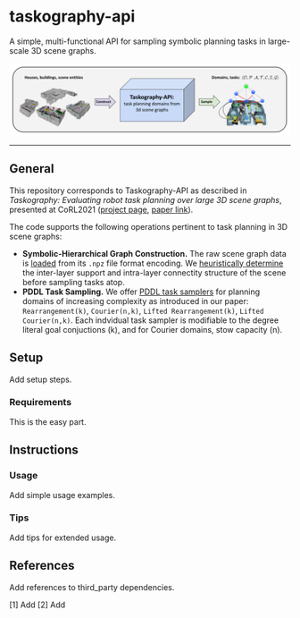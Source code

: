 # taskography-api
A simple, multi-functional API for sampling symbolic planning tasks in large-scale 3D scene graphs.

![Taskography-API System Diagram](figures/taskography-api-system.png)

---

## General
This repository corresponds to Taskography-API as described in *Taskography: Evaluating robot task planning over large 3D scene graphs*, presented at CoRL2021 ([project page](https://taskography.github.io/), [paper link](https://www.chrisagia.com/papers/Taskography-CoRL-2021.pdf)). 


The code supports the following operations pertinent to task planning in 3D scene graphs:

- **Symbolic-Hierarchical Graph Construction.** 
The raw scene graph data is [loaded](https://github.com/taskography/taskography-api/blob/main/taskography_api/taskography/utils/loader.py#L8) from its `.npz` file format encoding. We [heuristically determine](https://github.com/taskography/taskography-api/blob/main/taskography_api/taskography/samplers/task_sampler_base.py) the inter-layer support and intra-layer connectity structure of the scene before sampling tasks atop.
- **PDDL Task Sampling.** We offer [PDDL task samplers](https://github.com/taskography/taskography-api/tree/main/taskography_api/taskography/samplers/domains) for planning domains of increasing complexity as introduced in our paper: `Rearrangement(k)`, `Courier(n,k)`, `Lifted Rearrangement(k)`, `Lifted Courier(n,k)`. Each indvidual task sampler is modifiable to the degree literal goal conjuctions (k), and for Courier domains, stow capacity (n).


## Setup
Add setup steps.

### Requirements
This is the easy part.

## Instructions 

### Usage
Add simple usage examples.

### Tips
Add tips for extended usage.


## References
Add references to third_party dependencies. 

[1] Add
[2] Add

